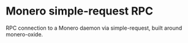 # Monero simple-request RPC

RPC connection to a Monero daemon via simple-request, built around monero-oxide.
